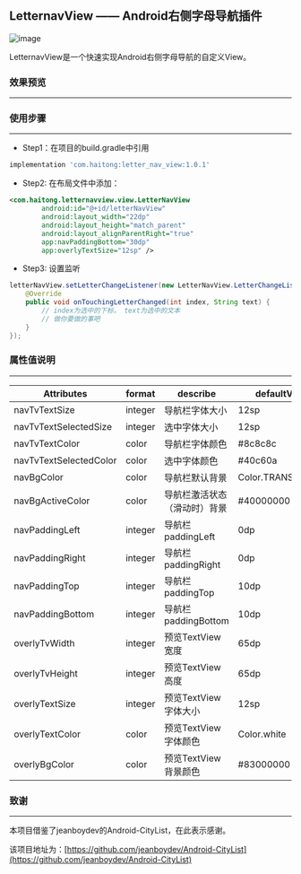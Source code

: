 ## LetternavView —— Android右侧字母导航插件
![image](https://img.shields.io/badge/letterNavView-1.0.1-blue)

LetternavView是一个快速实现Android右侧字母导航的自定义View。

### 效果预览
---



### 使用步骤
---
* Step1：在项目的build.gradle中引用

```gradle
implementation 'com.haitong:letter_nav_view:1.0.1'
```
* Step2: 在布局文件中添加：

```xml
<com.haitong.letternavview.view.LetterNavView
        android:id="@+id/letterNavView"
        android:layout_width="22dp"
        android:layout_height="match_parent"
        android:layout_alignParentRight="true"
        app:navPaddingBottom="30dp"
        app:overlyTextSize="12sp" />
```
* Step3: 设置监听

```java
letterNavView.setLetterChangeListener(new LetterNavView.LetterChangeListener() {
    @Override
    public void onTouchingLetterChanged(int index, String text) {
        // index为选中的下标， text为选中的文本
        // 做你要做的事吧
    }
});
```
### 属性值说明
---
Attributes | format| describe | defaultValue
---|---|---|---
navTvTextSize |integer | 导航栏字体大小|12sp
navTvTextSelectedSize | integer| 选中字体大小|12sp
navTvTextColor |color | 导航栏字体颜色|#8c8c8c
navTvTextSelectedColor | color| 选中字体颜色|#40c60a
navBgColor | color| 导航栏默认背景|Color.TRANSPARENT
navBgActiveColor | color| 导航栏激活状态（滑动时）背景|#40000000
navPaddingLeft |integer | 导航栏paddingLeft|0dp
navPaddingRight |integer | 导航栏paddingRight|0dp
navPaddingTop |integer | 导航栏paddingTop|10dp
navPaddingBottom | integer| 导航栏paddingBottom|10dp
overlyTvWidth |integer | 预览TextView宽度|65dp
overlyTvHeight |integer | 预览TextView高度|65dp
overlyTextSize | integer| 预览TextView字体大小|12sp
overlyTextColor | color| 预览TextView字体颜色|Color.white
overlyBgColor | color| 预览TextView背景颜色|#83000000

### 致谢
---
本项目借鉴了jeanboydev的Android-CityList，在此表示感谢。

该项目地址为：[https://github.com/jeanboydev/Android-CityList](https://github.com/jeanboydev/Android-CityList)

